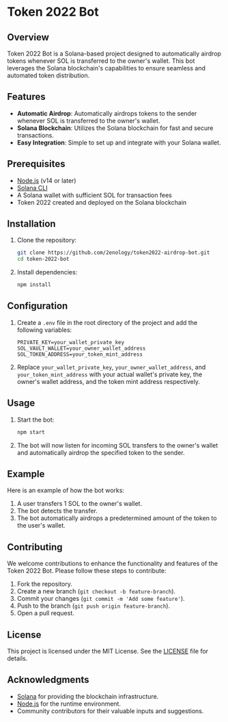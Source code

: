 # Token 2022 Bot

## Overview

Token 2022 Bot is a Solana-based project designed to automatically airdrop tokens whenever SOL is transferred to the owner's wallet. This bot leverages the Solana blockchain's capabilities to ensure seamless and automated token distribution.

## Features

- **Automatic Airdrop**: Automatically airdrops tokens to the sender whenever SOL is transferred to the owner's wallet.
- **Solana Blockchain**: Utilizes the Solana blockchain for fast and secure transactions.
- **Easy Integration**: Simple to set up and integrate with your Solana wallet.

## Prerequisites

- [Node.js](https://nodejs.org/) (v14 or later)
- [Solana CLI](https://docs.solana.com/cli/install-solana-cli-tools)
- A Solana wallet with sufficient SOL for transaction fees
- Token 2022 created and deployed on the Solana blockchain

## Installation

1. Clone the repository:

    ```bash
    git clone https://github.com/2enology/token2022-airdrop-bot.git
    cd token-2022-bot
    ```

2. Install dependencies:

    ```bash
    npm install
    ```

## Configuration

1. Create a `.env` file in the root directory of the project and add the following variables:

    ```env
    PRIVATE_KEY=your_wallet_private_key
    SOL_VAULT_WALLET=your_owner_wallet_address
    SOL_TOKEN_ADDRESS=your_token_mint_address
    ```

2. Replace `your_wallet_private_key`, `your_owner_wallet_address`, and `your_token_mint_address` with your actual wallet's private key, the owner's wallet address, and the token mint address respectively.

## Usage

1. Start the bot:

    ```bash
    npm start
    ```

2. The bot will now listen for incoming SOL transfers to the owner's wallet and automatically airdrop the specified token to the sender.

## Example

Here is an example of how the bot works:

1. A user transfers 1 SOL to the owner's wallet.
2. The bot detects the transfer.
3. The bot automatically airdrops a predetermined amount of the token to the user's wallet.

## Contributing

We welcome contributions to enhance the functionality and features of the Token 2022 Bot. Please follow these steps to contribute:

1. Fork the repository.
2. Create a new branch (`git checkout -b feature-branch`).
3. Commit your changes (`git commit -m 'Add some feature'`).
4. Push to the branch (`git push origin feature-branch`).
5. Open a pull request.

## License

This project is licensed under the MIT License. See the [LICENSE](LICENSE) file for details.

## Acknowledgments

- [Solana](https://solana.com/) for providing the blockchain infrastructure.
- [Node.js](https://nodejs.org/) for the runtime environment.
- Community contributors for their valuable inputs and suggestions.

